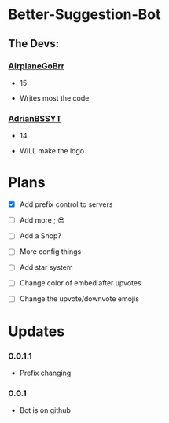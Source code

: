 # Better-Suggestion-Bot

## The Devs:

### [AirplaneGoBrr](https://github.com/AirplaneGoBrr)

- 15

- Writes most the code

### [AdrianBSSYT](https://github.com/AdrianBSSYT)

- 14

- WILL make the logo


# Plans

- [x] Add prefix control to servers

- [ ] Add more ; 😎

- [ ] Add a Shop?

- [ ] More config things

- [ ] Add star system

- [ ] Change color of embed after upvotes

- [ ] Change the upvote/downvote emojis


# Updates

### 0.0.1.1

- Prefix changing

### 0.0.1

- Bot is on github